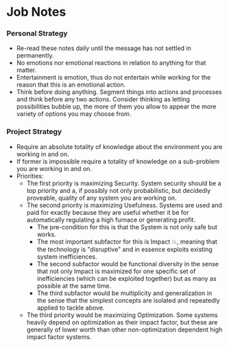 # Job Notes

### Personal Strategy
- Re-read these notes daily until the message has not settled in permanently.
- No emotions nor emotional reactions in relation to anything for that matter.
- Entertainment is emotion, thus do not entertain while working for the reason that this is an emotional action.
- Think before doing anything. Segment things into actions and processes and think before any two actions. Consider thinking as letting possibilities bubble up, the more of them you allow to appear the more variety of options you may choose from.

### Project Strategy
- Require an absolute totality of knowledge about the environment you are working in and on.
- If former is impossible require a totality of knowledge on a sub-problem you are working in and on.
- Priorities:
    - The first priority is maximizing Security. System security should be a top priority and a, if possibly not only probabilistic, but decidedly proveable, quality of any system you are working on.
    - The second priority is maximizing Usefulness. Systems are used and paid for exactly because they are useful whether it be for automatically regulating a high furnace or generating profit.
      - The pre-condition for this is that the System is not only safe but works.
      - The most important subfactor for this is Impact 💥, meaning that the technology is "disruptive" and in essence exploits existing system inefficiences.
      - The second subfactor would be functional diversity in the sense that not only Impact is maximized for one specific set of inefficiencies (which can be exploited together) but as many as possible at the same time.
      - The third subfactor would be multiplicity and generalization in the sense that the simplest concepts are isolated and repeatedly applied to tackle above.
    - The third priority would be maximizing Optimization. Some systems heavily depend on optimization as their impact factor, but these are generally of lower worth than other non-optimization dependent high impact factor systems.
